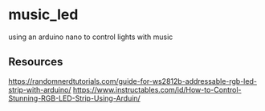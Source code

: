 # music_led
using an arduino nano to control lights with music

## Resources
https://randomnerdtutorials.com/guide-for-ws2812b-addressable-rgb-led-strip-with-arduino/
https://www.instructables.com/id/How-to-Control-Stunning-RGB-LED-Strip-Using-Arduin/
